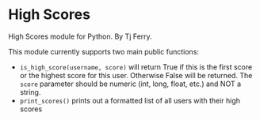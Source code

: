 High Scores
===========

High Scores module for Python.
By Tj Ferry.

This module currently supports two main public functions:
+ `is_high_score(username, score)` will return True if this is the first score or the highest score for this user.  Otherwise False will be returned.  The `score` parameter should be numeric (int, long, float, etc.) and NOT a string.
+ `print_scores()` prints out a formatted list of all users with their high scores
